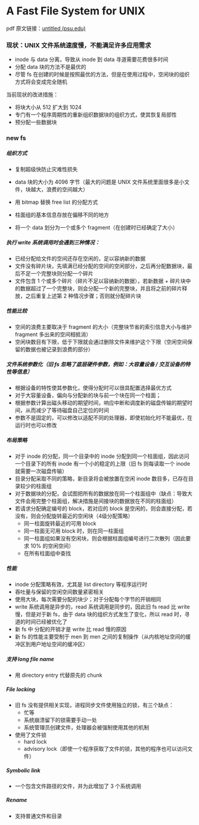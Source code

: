 # A Fast File System for UNIX

pdf 原文链接：[untitled (psu.edu)](https://citeseerx.ist.psu.edu/viewdoc/download;jsessionid=221BE7C2E6CC675A56DD5907EFA69D88?doi=10.1.1.114.9535&rep=rep1&type=pdf)

### 现状：UNIX 文件系统速度慢，不能满足许多应用需求

- inode 与 data 分离，导致从 inode 到 data 寻道需要花费很多时间
- 分配 data 块的方法不是最优的
- 尽管 fs 在创建的时候是按照最优的方法，但是在使用过程中，空闲块的组织方式将会变成完全随机

当前现状的改进措施：

- 将块大小从 512 扩大到 1024
- 专门有一个程序周期性的重新组织数据块的组织方式，使其恢复局部性
- 预分配一些数据块

### new fs

##### 组织方式

- 复制超级快防止灾难性损失

- data 块的大小为 4096 字节（最大的问题是 UNIX 文件系统里面很多是小文件，块越大，浪费的空间越大）

- 用 bitmap 替换 free list 的分配方式

- 柱面组的基本信息存放在偏移不同的地方

- 将一个 data 划分为一个或多个 fragment（在创建时已经确定了大小）


##### 执行 write 系统调用时会遇到三种情况：

- 已经分配给文件的空间还存在空闲的，足以容纳新的数据
- 文件没有碎片块，先填满已经分配的空间的空闲部分，之后再分配数据块，最后不足一个完整块则分配一个碎片
- 文件包含 1 个或多个碎片（碎片不足以容纳新的数据），若新数据 + 碎片块中的数据超过了一个完整块，则会分配一个新的完整块，并且将之前的碎片释放，之后重复上述第 2 种情况步骤；否则就分配碎片块

##### 性能比较

- 空间的浪费主要取决于 fragment 的大小（完整块节省的索引信息大小与维护 fragment 多出来的空间相抵消）
- 空闲块数目有下限，低于下限就会通过删除文件来维护这个下限（空闲空间保留的数据也被记录到浪费的部分）

##### 文件系统参数化（旧 fs 忽略了底层硬件参数，例如：大容量设备 / 交互设备的特性等信息）

- 根据设备的特性使其参数化，使得分配时可以很具配置选择最优方式
- 对于大容量设备，偏向与分配新的块与前一个块在同一个柱面；
- 根据参数计算出磁头移动的期望时间，响应中断和调度新的磁盘传输的期望时间，从而减少了等待磁盘自己定位的时间
- 参数不是固定的，可以修改以适配不同的处理器，即使初始化时不能最优，在运行时也可以修改

##### 布局策略

- 对于 inode 的分配，同一个目录中的 inode 分配到同一个柱面组，因此访问一个目录下的所有 inode 有一个小的稳定的上限（旧 fs 则每读取一个 inode 就需要一次磁盘传输）
- 目录分配采取不同的策略，新目录将会被放置在空闲 inode 数目多，已存在目录较少的柱面组
- 对于数据块的分配，会试图把所有的数据放在同一个柱面组中（缺点：导致大文件会用完整个柱面组，解决措施是间接块的数据放在不同的柱面组）
- 若请求分配确定编号的 block，若对应的 block 是空闲的，则会直接分配，若没有，则会分配旋转最近的空闲块（4级分配策略）
    - 同一柱面旋转最近的可用 block
    - 同一柱面无可用 block 时，则在同一柱面组
    - 同一柱面组如果没有空闲块，则会根据柱面组编号进行二次散列（因此要求 10% 的空闲空间）
    - 在所有柱面组中查找

##### 性能

- inode 分配策略有效，尤其是 list directory 等程序运行时
- 吞吐量与保留的空闲空间数量紧密相关
- 使用大块，每次需要分配的块少；对于分配每个字节的开销相同
- write 系统调用是异步的，read 系统调用是同步的，因此旧 fs read 比 write 慢，但是对于新 fs，由于 data 块的组织方式发生了变化，所以 read 时，寻道的时间已经被优化了
- 新 fs 中 分配的开销才是 write 比 read 慢的原因
- 新 fs 的性能主要受制于 men 到 men 之间的复制操作（从内核地址空间的缓冲区到用户地址空间的缓冲区）

##### 支持 long file name

- 用 directory entry 代替原先的 chunk

##### File locking

- 旧 fs 没有提供相关实现，进程同步文件使用独立的锁，有三个缺点：
    - 忙等
    - 系统崩溃留下的锁需要手动一处
    - 系统管理员创建文件，处理器会被强制使用其他的机制
- 使用了文件锁
    - hard lock
    - advisory lock（即使一个程序获取了文件的锁，其他的程序也可以访问文件）

##### Symbolic link

- 一个包含文件路径的文件，并为此增加了 3 个系统调用

##### Rename

- 支持普通文件和目录